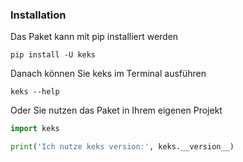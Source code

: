 [pypi]: https://pypi.org/project/keks
[website]: https://schokokeks.pages.dev


### Installation

Das Paket kann mit pip installiert werden
```shell
pip install -U keks
```

Danach können Sie keks im Terminal ausführen
```shell
keks --help
```

Oder Sie nutzen das Paket in Ihrem eigenen Projekt
```python
import keks

print('Ich nutze keks version:', keks.__version__)
```
